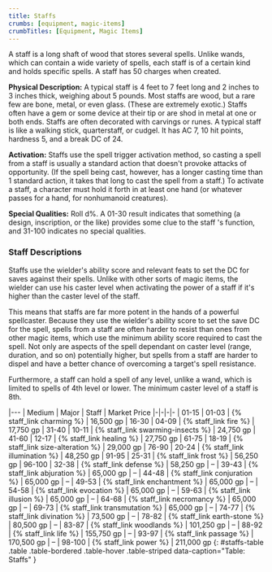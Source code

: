 ```yaml
---
title: Staffs
crumbs: [equipment, magic-items]
crumbTitles: [Equipment, Magic Items]
---
```


A staff is a long shaft of wood that stores several spells. Unlike wands, which can contain a wide variety of spells, each staff is of a certain kind and holds specific spells. A staff has 50 charges when created.

**Physical Description:** A typical staff is 4 feet to 7 feet long and 2 inches to 3 inches thick, weighing about 5 pounds. Most staffs are wood, but a rare few are bone, metal, or even glass. (These are extremely exotic.) Staffs often have a gem or some device at their tip or are shod in metal at one or both ends. Staffs are often decorated with carvings or runes. A typical staff is like a walking stick, quarterstaff, or cudgel. It has AC 7, 10 hit points, hardness 5, and a break DC of 24.

**Activation:** Staffs use the spell trigger activation method, so casting a spell from a staff is usually a standard action that doesn't provoke attacks of opportunity. (If the spell being cast, however, has a longer casting time than 1 standard action, it takes that long to cast the spell from a staff.) To activate a staff, a character must hold it forth in at least one hand (or whatever passes for a hand, for nonhumanoid creatures).

**Special Qualities:** Roll d%. A 01-30 result indicates that something (a design, inscription, or the like) provides some clue to the staff 's function, and 31-100 indicates no special qualities.

### Staff Descriptions

Staffs use the wielder's ability score and relevant feats to set the DC for saves against their spells. Unlike with other sorts of magic items, the wielder can use his caster level when activating the power of a staff if it's higher than the caster level of the staff.

This means that staffs are far more potent in the hands of a powerful spellcaster. Because they use the wielder's ability score to set the save DC for the spell, spells from a staff are often harder to resist than ones from other magic items, which use the minimum ability score required to cast the spell. Not only are aspects of the spell dependant on caster level (range, duration, and so on) potentially higher, but spells from a staff are harder to dispel and have a better chance of overcoming a target's spell resistance.

Furthermore, a staff can hold a spell of any level, unlike a wand, which is limited to spells of 4th level or lower. The minimum caster level of a staff is 8th.

|---
| Medium | Major | Staff | Market Price
|-|-|-|-
| 01-15 | 01-03 | {% staff_link charming %} | 16,500 gp
| 16-30 | 04-09 | {% staff_link fire %} | 17,750 gp
| 31-40 | 10-11 | {% staff_link swarming-insects %} | 24,750 gp
| 41-60 | 12-17 | {% staff_link healing %} | 27,750 gp
| 61-75 | 18-19 | {% staff_link size-alteration %} | 29,000 gp
| 76-90 | 20-24 | {% staff_link illumination %} | 48,250 gp
| 91-95 | 25-31 | {% staff_link frost %} | 56,250 gp
| 96-100 | 32-38 | {% staff_link defense %} | 58,250 gp
| &ndash; | 39-43 | {% staff_link abjuration %} | 65,000 gp
| &ndash; | 44-48 | {% staff_link conjuration %} | 65,000 gp
| &ndash; | 49-53 | {% staff_link enchantment %} | 65,000 gp
| &ndash; | 54-58 | {% staff_link evocation %} | 65,000 gp
| &ndash; | 59-63 | {% staff_link illusion %} | 65,000 gp
| &ndash; | 64-68 | {% staff_link necromancy %} | 65,000 gp
| &ndash; | 69-73 | {% staff_link transmutation %} | 65,000 gp
| &ndash; | 74-77 | {% staff_link divination %} | 73,500 gp
| &ndash; | 78-82 | {% staff_link earth-stone %} | 80,500 gp
| &ndash; | 83-87 | {% staff_link woodlands %} | 101,250 gp
| &ndash; | 88-92 | {% staff_link life %} | 155,750 gp
| &ndash; | 93-97 | {% staff_link passage %} | 170,500 gp
| &ndash; | 98-100 | {% staff_link power %} | 211,000 gp
{: #staffs-table .table .table-bordered .table-hover .table-striped data-caption="Table: Staffs" }